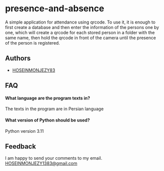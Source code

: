 # presence-and-absence

A simple application for attendance using qrcode.
To use it, it is enough to first create a database and then enter the information of the persons one by one, which will create a qrcode for each stored person in a folder with the same name, then hold the qrcode in front of the camera until the presence of the person is registered.


## Authors

- [HOSEINMONJEZY83](https://www.github.com/HOSEINMONJEZY83)


## FAQ

#### What language are the program texts in?

The texts in the program are in Persian language

#### What version of Python should be used?

Python version 3.11


## Feedback

I am happy to send your comments to my email. HOSEINMONJEZY1383@gmail.com
